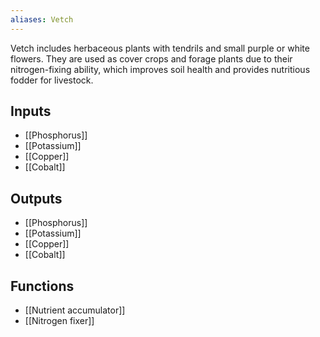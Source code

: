 ```yaml
---
aliases: Vetch
---
```

Vetch includes herbaceous plants with tendrils and small purple or white flowers. They are used as cover crops and forage plants due to their nitrogen-fixing ability, which improves soil health and provides nutritious fodder for livestock.
## Inputs
- [[Phosphorus]]
- [[Potassium]]
- [[Copper]] 
- [[Cobalt]]

## Outputs
- [[Phosphorus]]
- [[Potassium]]
- [[Copper]] 
- [[Cobalt]]

## Functions
- [[Nutrient accumulator]]
- [[Nitrogen fixer]]